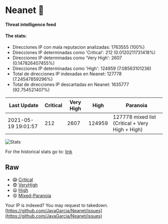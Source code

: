 # Neanet :hocho:
#### Threat intelligence feed
#### The stats:

- Direcciones IP con mala reputacion analizadas: 1763555 (100%)
- Direcciones IP determinadas como 'Critical':  212 (0.0120211731418%)
- Direcciones IP determinadas como 'Very High':  2607 (0.147826407455%)
- Direcciones IP determinadas como 'High':  124959 (7.08563101236)
- Total de direcciones IP indexadas en Neanet:  127778 (7.24547859296%)
- Total de direcciones IP descartadas en Neanet:  1635777 (92.754521407%)

| Last Update | Critical | Very High | High | Paranoia |
| --- | --- | --- | --- | --- |
| 2021-05-19 19:01:57 | 212 | 2607 | 124959 | 127778 mixed list (Critical + Very High + High)|

![Stats](https://docs.google.com/spreadsheets/d/e/2PACX-1vSnaNMIXVabIpDJjufMlzH7poXnshF3mgd8Is1g9ytUEzVsP5my4Trn8f-xkoLLQ38xpL3HtmUexLo6/pubchart?oid=501124687&format=image)

For the historical stats go to: [link](/stats.csv)
## Raw
- :scream: [Critical](https://raw.githubusercontent.com/JavaGarcia/Neanet/master/blacklists/neanet_critical.txt)
- :fearful: [VeryHigh](https://raw.githubusercontent.com/JavaGarcia/Neanet/master/blacklists/neanet_veryHigh.txtt)
- :frowning: [High](https://raw.githubusercontent.com/JavaGarcia/Neanet/master/blacklists/neanet_high.txt)
- :dizzy_face: [Mixed-Paranoia](https://raw.githubusercontent.com/JavaGarcia/Neanet/master/blacklists/neanet_all.txt)


Your IP is indexed? You may request to takedown. [https://github.com/JavaGarcia/Neanet/issues](https://github.com/JavaGarcia/Neanet/issues)





















































































































































































































































































































































































































































































































































































































































































































































































































































































































































































































































































































































































































































































































































































































































































































































































































































































































































































































































































































































































































































































































































































































































































































































































































































































































































































































































































































































































































































































































































































































































































































































































































































































































































































































































































































































































































































































































































































































































































































































































































































































































































































































































































































































































































































































































































































































































































































































































































































































































































































































































































































































































































































































































































































































































































































































































































































































































































































































































































































































































































































































































































































































































































































































































































































































































































































































































































